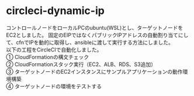 # circleci-dynamic-ip
コントロールノードをローカルPCのubuntu(WSL)とし、ターゲットノードをEC2としました。 
固定のEIPではなくパブリックIPアドレスの自動割り当てにして、cfnでIPを動的に取得し、ansibleに渡して実行する方法にしました。  
以下の工程をCircleCIで自動化しました。  
① CloudFormationの構文チェック  
② CloudFormationスタック実行（EC2、ALB、RDS、S3追加）  
③ ターゲットノードのEC2インスタンスにサンプルアプリケーションの動作環境構築  
④ ターゲットノードの環境をテストする  

